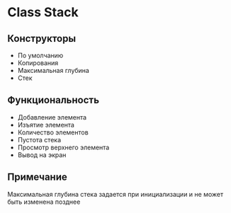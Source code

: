 # Class Stack
## Конструкторы
- По умолчанию
- Копирования
- Максимальная глубина
- Стек
  
## Функциональность
- Добавление элемента
- Изъятие элемента
- Количество элементов
- Пустота стека
- Просмотр верхнего элемента
- Вывод на экран

## Примечание
Максимальная глубина стека задается при инициализации и не может быть изменена позднее

